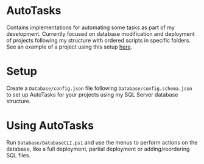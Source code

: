 # AutoTasks
Contains implementations for automating some tasks as part of my development. Currently focused on database modification and deployment of projects following my structure with ordered scripts in specific folders. See an example of a project using this setup [here](https://github.com/marc7s/Leaderboard).

# Setup
Create a `Database/config.json` file following `Database/config.schema.json` to set up AutoTasks for your projects using my SQL Server database structure.

# Using AutoTasks
Run `Database/DatabaseCLI.ps1` and use the menus to perform actions on the database, like a full deployment, partial deployment or adding/reordering SQL files.